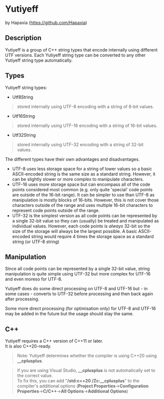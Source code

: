 # Yutiyeff
by Hapaxia (https://github.com/Hapaxia)

## Description
Yutiyeff is a group of C++ string types that encode internally using different UTF versions.
Each Yutiyeff string type can be converted to any other Yutiyeff string type automatically.

## Types
Yutiyeff string types:
- Utf8String
> stored internally using UTF-8 encoding with a string of 8-bit values.
- Utf16String
> stored internally using UTF-16 encoding with a string of 16-bit values.
- Utf32String
> stored internally using UTF-32 encoding with a string of 32-bit values.

The different types have their own advantages and disadvantages.
- UTF-8 uses less storage space for a string of lower values so a basic ASCII-encoded string is the same size as a standard string.
However, it can be slightly slower or more complex to manipulate characters.
- UTF-16 uses more storage space but can encompass all of the code points considered most common (e.g. only quite 'special' code points are outside of the 16-bit range).
It can be simpler to use than UTF-8 as manipulation is mostly blocks of 16-bits.
However, this is not cover those characters outside of the range and uses multiple 16-bit characters to represent code points outside of the range.
- UTF-32 is the simplest version as all code points can be represented by a single 32-bit value so they can (usually) be treated and manipulated as individual values.
However, each code points is _always_ 32-bit so the size of the storage will always be the largest possible.
A basic ASCII-encoded string would require 4 times the storage space as a standard string (or UTF-8 string)

## Manipulation
Since all code points can be represented by a single 32-bit value, string manipulation is quite simple using UTF-32 but more complex for UTF-16 and even moreso for UTF-8.

Yutiyeff does do some direct processing on UTF-8 and UTF-16 but - in some cases - converts to UTF-32 before processing and then back again after processing.

Some more direct processing (for optimisation only) for UTF-8 and UTF-16 may be added in the future but the usage should stay the same.

## C++
Yutiyeff requires a C++ version of C++11 or later.  
It is also C++20-ready.
> Note: Yutiyeff determines whether the compiler is using C++20 using **__cplusplus**.

> If you are using Visual Studio, **__cplusplus** is not automatically set to the correct value.  
> To fix this, you can add "**/std:c++20 /Zc:__cplusplus**" to the compiler's additional options
(**Project Properties**->**Configuration Properties**->**C/C++**->**All Options**->**Additional Options**)
